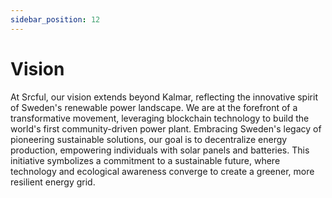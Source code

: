 ```yaml
---
sidebar_position: 12
---
```


# Vision

At Srcful, our vision extends beyond Kalmar, reflecting the innovative spirit of Sweden's renewable power landscape. We are at the forefront of a transformative movement, leveraging blockchain technology to build the world's first community-driven power plant. Embracing Sweden's legacy of pioneering sustainable solutions, our goal is to decentralize energy production, empowering individuals with solar panels and batteries. This initiative symbolizes a commitment to a sustainable future, where technology and ecological awareness converge to create a greener, more resilient energy grid.